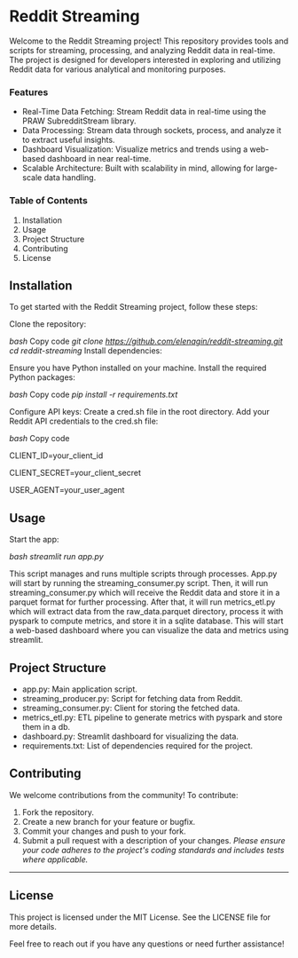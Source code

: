# Reddit Streaming
Welcome to the Reddit Streaming project! This repository provides tools and scripts for streaming, processing, and analyzing Reddit data in real-time. The project is designed for developers interested in exploring and utilizing Reddit data for various analytical and monitoring purposes.

### Features
- Real-Time Data Fetching: Stream Reddit data in real-time using the PRAW SubredditStream library.
- Data Processing: Stream data through sockets, process, and analyze it to extract useful insights.
- Dashboard Visualization: Visualize metrics and trends using a web-based dashboard in near real-time.
- Scalable Architecture: Built with scalability in mind, allowing for large-scale data handling.

### Table of Contents
1. Installation
2. Usage
3. Project Structure
4. Contributing
5. License


## Installation
To get started with the Reddit Streaming project, follow these steps:

Clone the repository:

_bash_
Copy code
_git clone https://github.com/elenagin/reddit-streaming.git_
_cd reddit-streaming_
Install dependencies:

Ensure you have Python installed on your machine.
Install the required Python packages:


_bash_
Copy code
_pip install -r requirements.txt_

Configure API keys:
Create a cred.sh file in the root directory.
Add your Reddit API credentials to the cred.sh file:

_bash_
Copy code

CLIENT_ID=your_client_id


CLIENT_SECRET=your_client_secret


USER_AGENT=your_user_agent


## Usage
Start the app:

_bash_
_streamlit run app.py_

This script manages and runs multiple scripts through processes. App.py will start by running the streaming_consumer.py script. Then, it will run streaming_consumer.py which will receive the Reddit data and store it in a parquet format for further processing. After that, it will run metrics_etl.py which will extract data from the raw_data.parquet directory, process it with pyspark to compute metrics, and store it in a sqlite database. This will start a web-based dashboard where you can visualize the data and metrics using streamlit.


## Project Structure
- app.py: Main application script.
- streaming_producer.py: Script for fetching data from Reddit.
- streaming_consumer.py: Client for storing the fetched data.
- metrics_etl.py: ETL pipeline to generate metrics with pyspark and store them in a db.
- dashboard.py: Streamlit dashboard for visualizing the data.
- requirements.txt: List of dependencies required for the project.
  

## Contributing
We welcome contributions from the community! To contribute:

1. Fork the repository.
2. Create a new branch for your feature or bugfix.
3. Commit your changes and push to your fork.
4. Submit a pull request with a description of your changes.
_Please ensure your code adheres to the project's coding standards and includes tests where applicable._

---
## License
This project is licensed under the MIT License. See the LICENSE file for more details.

Feel free to reach out if you have any questions or need further assistance!
